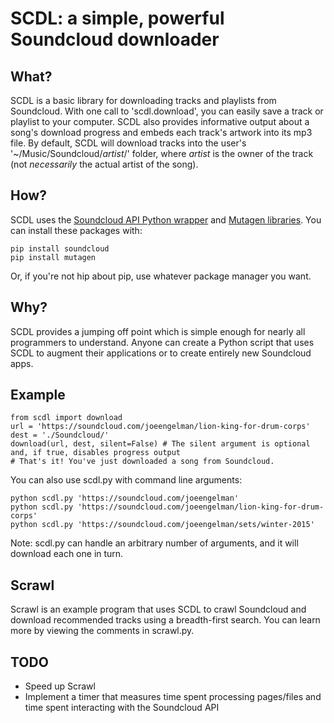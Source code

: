 SCDL: a simple, powerful Soundcloud downloader
==============================================

What?
-----
SCDL is a basic library for downloading tracks and playlists from Soundcloud. With one call to 'scdl.download', you can easily save a track or playlist to your computer. SCDL also provides informative output about a song's download progress and embeds each track's artwork into its mp3 file. By default, SCDL will download tracks into the user's '~/Music/Soundcloud/*artist*/' folder, where *artist* is the owner of the track (not *necessarily* the actual artist of the song).

How?
----
SCDL uses the [Soundcloud API Python wrapper](https://github.com/soundcloud/soundcloud-python) and [Mutagen libraries](https://mutagen.readthedocs.org/en/latest/). You can install these packages with:
    
    pip install soundcloud
    pip install mutagen

Or, if you're not hip about pip, use whatever package manager you want.

Why?
----
SCDL provides a jumping off point which is simple enough for nearly all programmers to understand. Anyone can create a Python script that uses SCDL to augment their applications or to create entirely new Soundcloud apps.

Example
-------
    from scdl import download
    url = 'https://soundcloud.com/joeengelman/lion-king-for-drum-corps'
    dest = './Soundcloud/'
    download(url, dest, silent=False) # The silent argument is optional and, if true, disables progress output
    # That's it! You've just downloaded a song from Soundcloud.
You can also use scdl.py with command line arguments:
    
    python scdl.py 'https://soundcloud.com/joeengelman'
    python scdl.py 'https://soundcloud.com/joeengelman/lion-king-for-drum-corps'
    python scdl.py 'https://soundcloud.com/joeengelman/sets/winter-2015'
    
Note: scdl.py can handle an arbitrary number of arguments, and it will download each one in turn.

Scrawl
------
Scrawl is an example program that uses SCDL to crawl Soundcloud and download recommended tracks using a breadth-first search. You can learn more by viewing the comments in scrawl.py.

TODO
----
- Speed up Scrawl
- Implement a timer that measures time spent processing pages/files and time spent interacting with the Soundcloud API
